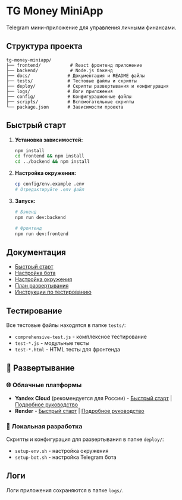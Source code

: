 # TG Money MiniApp

Telegram мини-приложение для управления личными финансами.

## Структура проекта

```
tg-money-miniapp/
├── frontend/           # React фронтенд приложение
├── backend/            # Node.js бэкенд
├── docs/              # Документация и README файлы
├── tests/             # Тестовые файлы и скрипты
├── deploy/            # Скрипты развертывания и конфигурация
├── logs/              # Логи приложения
├── config/            # Конфигурационные файлы
├── scripts/           # Вспомогательные скрипты
└── package.json       # Зависимости проекта
```

## Быстрый старт

1. **Установка зависимостей:**
   ```bash
   npm install
   cd frontend && npm install
   cd ../backend && npm install
   ```

2. **Настройка окружения:**
   ```bash
   cp config/env.example .env
   # Отредактируйте .env файл
   ```

3. **Запуск:**
   ```bash
   # Бэкенд
   npm run dev:backend
   
   # Фронтенд
   npm run dev:frontend
   ```

## Документация

- [Быстрый старт](docs/QUICK_START.md)
- [Настройка бота](docs/BOT_SETUP_README.md)
- [Настройка окружения](docs/ENV_SETUP_README.md)
- [План развертывания](docs/PRODUCTION_DEPLOYMENT_PLAN.md)
- [Инструкции по тестированию](docs/TESTING_INSTRUCTIONS.md)

## Тестирование

Все тестовые файлы находятся в папке `tests/`:
- `comprehensive-test.js` - комплексное тестирование
- `test-*.js` - модульные тесты
- `test-*.html` - HTML тесты для фронтенда

## 🚀 Развертывание

### 🌐 Облачные платформы
- **Yandex Cloud** (рекомендуется для России) - [Быстрый старт](QUICK_YANDEX_DEPLOY.md) | [Подробное руководство](docs/YANDEX_DEPLOYMENT_GUIDE.md)
- **Render** - [Быстрый старт](QUICK_DEPLOY.md) | [Подробное руководство](docs/RENDER_DEPLOYMENT_GUIDE.md)

### 🔧 Локальная разработка
Скрипты и конфигурация для развертывания в папке `deploy/`:
- `setup-env.sh` - настройка окружения
- `setup-bot.sh` - настройка Telegram бота

## Логи

Логи приложения сохраняются в папке `logs/`.
